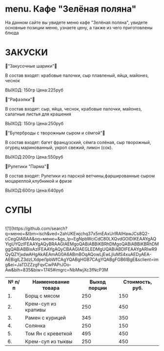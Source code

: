 # menu. Кафе "Зелёная поляна"
На данном сайте вы увидете меню кафе "Зелёная поляна", увидете основные позиции меню, узнаете цену, а также из чего приготовлены блюда
<h1>ЗАКУСКИ</h1>
<p>🥮"Закусочные шарики"🥮</p>
  В состав входят: крабовые палочки, сыр плавленый, яйца, майонез, чеснок
  <p>ВЫХОД: 150гр                 Цена:225руб</p>
<p>🍥"Рафаэлки"🍥</p>
В состав входят: сыр, яйца, чеснок, крабовые палочки, майонез, салатные листья для крашения
<p>ВЫХОД: 150гр                  Цена:250руб</p>
<p>
<p>🦪"Бутерброды с творожным сыром и сёмгой"🦪</p>
В состав входят: багет французский, сёмга солёная, сыр творожный, огурец маринованный, укроп свежий, лимон (сок).
<p>ВЫХОД:200гр                          Цена:550руб</p>
<p>🍠Рулетики "Парма"🍠</p>
В состав входят: Рулетики из парской ветчины,фаршированные сыром моцареллой,клубникой и фризе
<p>ВЫХОД:600гр                          Цена:640руб</p>
<h1>СУПЫ</h1>

<table>
<table>

  <tr>
    <th>№ п/п</th>
    <th>Наименование товара</th>
    <th>Выход порции</th>
    <th>Стоимость, руб.</th>
  </tr>
  <tr>
    <td>1.</td>
    <td>Борщ с мясом</td><td>250</td><td>150</td>
  <tr>
     <td>2.</td>
    <td>Крем-суп из крапивы</td><td>250</td><td>450</td>
    <tr>
    <td>3.</td>
    <td>Рамен с курицей</td><td>345</td><td>350</td>
  <tr>
   <tr>
    <td>4.</td>
    <td>Солянка</td><td>250</td><td>150</td>
  <tr>
    <td>5.</td>
    <td>Том Ян с креветкой</td><td>495</td><td>450</td>
  <tr>
  <td>6.</td>
  <td>Крем-суп из тыквы</td><td>250</td><td>450</td>
  <tr>
![1](https://github.com/search?q=меню+&tbm=isch&ved=2ahUKEwjchq37x5mEAxUrIRAIHawJCs8Q2-cCegQIABAA&oq=меню+&gs_lp=EgNpbWciCdC80LXQvdGOIDIKEAAYgAQYigUYQzIFEAAYgAQyBRAAGIAEMgoQABiABBiKBRhDMgoQABiABBiKBRhDMggQABiABBixAzIFEAAYgAQyCBAAGIAEGLEDMgUQABiABDIFEAAYgARIwR9QyQZYjxdwAHgAkAEAmAG0A6ABmBOqAQowLjEwLjIuMS4xuAEDyAEA-AEBigILZ3dzLXdpei1pbWfCAgYQABgHGB7CAgYQABgFGB6IBgE&sclient=img&ei=JaTDZZzgFqvCwPAPrJOo-Aw&bih=835&biw=1745#imgrc=NbMwjXc3fNcP3M
